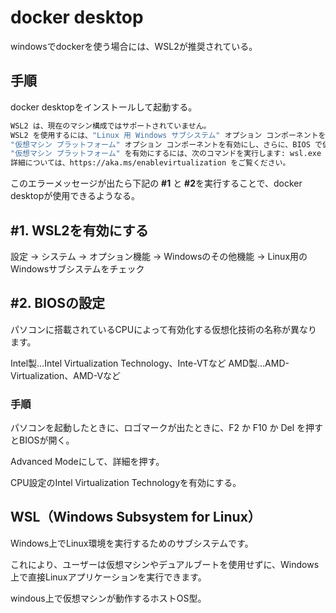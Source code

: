 # docker desktop
windowsでdockerを使う場合には、WSL2が推奨されている。
## 手順
docker desktopをインストールして起動する。

```bash
WSL2 は、現在のマシン構成ではサポートされていません。
WSL2 を使用するには、"Linux 用 Windows サブシステム" オプション コンポーネントを有効にしてください。
"仮想マシン プラットフォーム" オプション コンポーネントを有効にし、さらに、BIOS で仮想化を有効にしてください。
"仮想マシン プラットフォーム" を有効にするには、次のコマンドを実行します: wsl.exe --install --no-distribution
詳細については、https://aka.ms/enablevirtualization をご覧ください。
```
このエラーメッセージが出たら下記の **#1** と **#2**を実行することで、docker desktopが使用できるようなる。


## #1. WSL2を有効にする
設定 -> システム -> オプション機能 -> Windowsのその他機能 -> Linux用のWindowsサブシステムをチェック


## #2. BIOSの設定
パソコンに搭載されているCPUによって有効化する仮想化技術の名称が異なります。

Intel製…Intel Virtualization Technology、Inte-VTなど
AMD製…AMD-Virtualization、AMD-Vなど

 ### 手順
パソコンを起動したときに、ロゴマークが出たときに、F2 か F10 か Del を押すとBIOSが開く。

Advanced Modeにして、詳細を押す。

CPU設定のIntel Virtualization Technologyを有効にする。


## WSL（Windows Subsystem for Linux）
Windows上でLinux環境を実行するためのサブシステムです。

これにより、ユーザーは仮想マシンやデュアルブートを使用せずに、Windows上で直接Linuxアプリケーションを実行できます。

windous上で仮想マシンが動作するホストOS型。
